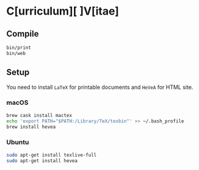 # C[urriculum][ ]V[itae]

## Compile

```bash
bin/print
bin/web
```

## Setup

You need to install `LaTeX` for printable documents and `HeVeA` for HTML site.

### macOS

```bash
brew cask install mactex
echo 'export PATH="$PATH:/Library/TeX/texbin"' >> ~/.bash_profile
brew install hevea
```

### Ubuntu

```bash
sudo apt-get install texlive-full
sudo apt-get install hevea
```
